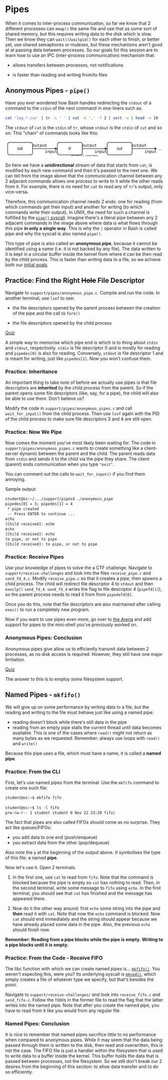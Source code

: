 # Pipes

When it comes to inter-process communication, so far we know that 2 different processes can `mmap()` the same file and use that as some sort of shared memory, but this requires writing data to the disk which is slow.
Then we know they can `wait()`/`waitpid()` for each other to finish, or better yet, use shared semaphores or mutexes, but these mechanisms aren't good at at passing data between processes.
So our goals fot this session are to learn how to use an IPC (inter-process communication) mechanism that:

- allows transfers between processes, not notifications

- is faster than reading and writing from/to files

## Anonymous Pipes - `pipe()`

Have you ever wondered how Bash handles redirecting the `stdout` of a command to the `stdin` of the next command in one-liners such as:

```bash
cat 'log_*.csv' | tr -s ' ' | cut -d ',' -f 2 | sort -u | head -n 10
```

The `stdout` of `cat` is the `stdin` of `tr`, whose `stdout` is the `stdin` of `cut` and so on.
This "chain" of commands looks like this:

![Piped Commands](../media/piped-commands.svg)

So here we have a **unidirectional** stream of data that starts from `cat`, is modified by each new command and then it's passed to the next one.
We can tell from the image above that the communication channel between any 2 adjacent commands allows one process to write to it while the other reads from it.
For example, there is no need for `cat` to read any of `tr`'s output, only vice-versa.

Therefore, this communication channel needs 2 ends:
one for reading (from which commands get their input) and another for writing (to which commands write their output).
In UNIX, the need for such a channel is fulfilled by the [`pipe()` syscall](https://man7.org/linux/man-pages/man2/pipe.2.html).
Imagine there's a literal pipe between any 2 adjacent commands in the image above where data is what flows through this pipe **in only a single way**.
This is why the `|` operator in Bash is called pipe and why the syscall is also named `pipe()`.

This type of pipe is also called an **anonymous pipe**, because it cannot be identified using a name (i.e. it is not backed by any file).
The data written to it is kept in a circular buffer inside the kernel from where it can be then read by the child process.
This is faster than writing data to a file, so we achieve both our [initial goals](#pipes).

## Practice: Find the Right ~~Hole~~ File Descriptor

Navigate to `support/pipes/anonymous_pipe.c`.
Compile and run the code.
In another terminal, use `lsof` to see:

- the file descriptors opened by the parent process between the creation of the pipe and the call to `fork()`

- the file descriptors opened by the child process

[Quiz](../quiz/pipe-ends.md)

A simple way to memorise which pipe end is which is to thing about `stdin` and `stdout`, respectively.
`stdin` is file descriptor 0 and is mostly for reading and `pipedes[0]` is also for reading.
Conversely, `stdout` is file descriptor 1 and is meant for writing, just like `pipedes[1]`.
Now you won't confuse them.

### Practice: Inheritance

An important thing to take note of before we actually use pipes is that file descriptors are **inherited** by the child process from the parent.
So if the parent opens some file descriptors (like, say, for a pipe), the child will also be able to use them.
Don't believe us?

Modify the code in `support/pipes/anonymous_pipes.c` and call `wait_for_input()` from the child process.
Then use `lsof` again with the PID of the child process to make sure file descriptors 3 and 4 are still open.

### Practice: Now We Pipe

Now comes the moment you've most likely been waiting for.
The code in `support/pipes/anonymous_pipes.c` wants to create something like a client-server dynamic between the parent and the child.
The parent reads data from `stdin` and sends it to the child via the pipe they share.
The client (parent) ends communication when you type `"exit"`.

You can comment out the calls to `wait_for_input()` if you find them annoying.

Sample output:

```console
student@os:~/.../support/pipes$ ./anonymous_pipe
pipedes[0] = 3; pipedes[1] = 4
 * pipe created
 -- Press ENTER to continue ...
echo
[Child received]: echo
echo
[Child received]: echo
to pipe, or not to pipe
[Child received]: to pipe, or not to pipe
```

### Practice: Receive Pipes

Use your knowledge of pipes to solve the a CTF challenge.
Navigate to `support/receive-challenges` and look into the files `receive_pipe.c` and `send_fd_4.c`.
Modify `receive_pipe.c` so that it creates a pipe, then spawns a child process.
The child will redirect file descriptor 4 to `stdout` and then `execlp()` `send_fd_4`.
`send_fd_4` wries the flag to  file descriptor 4 (`pipefd[1]`), so the parent process needs to read it from from `pipedefd[0]`.

Once you do this, note that file descriptors are also maintained after calling `exec()` to run a completely new program.

Now if you want to use pipes even more, go over to [the Arena](./arena.md#mini-shell-with-blackjack-and-pipes) and add support for pipes to the mini-shell you've previously worked on.

### Anonymous Pipes: Conclusion

Anonymous pipes give allow us to efficiently transmit data between 2 processes, as no disk access is required.
However, they still have one major limitation.

[Quiz](../quiz/anonymous-pipes-limitation.md)

The answer to this is to employ _some_ filesystem support.

## Named Pipes - `mkfifo()`

We will give up on some performance by writing data to a file, but the reading and writing to the file must behave just like using a named pipe:

- reading doesn't block while there's still data in the pipe
- reading from an empty pipe stalls the current thread until data becomes available.
This is one of the cases where `read()` might not return as many bytes as we requested.
Remember:
always use loops with `read()` and `write()`

Because this pipe uses a file, which must have a name, it is called a **named pipe**.

### Practice: From the CLI

First, let's use named pipes from the terminal.
Use the `mkfifo` command to create one such file:

```console
student@os:~$ mkfifo fifo

student@os:~$ ls -l fifo
prw-rw-r-- 1 student student 0 Nov 22 23:20 fifo|
```

The fact that pipes are also called FIFOs should come as no surprise.
They act like queues/FIFOs:

- you add data to one end (push/enqueue)
- you extract data from the other (pop/dequeue)

Also note the `p` at the beginning of the output above.
It symbolises the type of this file:
a named **pipe**.

Now let's use it.
Open 2 terminals.

1. In the first one, use `cat` to read from `fifo`.
Note that the command is blocked because the pipe is empty so `cat` has nothing to read.
Then, in the second terminal, write some message to `fifo` using `echo`.
In the first terminal, you should see that `cat` has finished and the message has appeared there.

1. Now do it the other way around:
first `echo` some string into the pipe and **then** read it with `cat`.
Note that now the `echo` command is blocked.
Now `cat` should end immediately and the string should appear because we have already placed some data in the pipe.
Also, the previous `echo` should finish now.

**Remember:**
**Reading from a pipe blocks while the pipe is empty.**
**Writing to a pipe blocks until it is empty.**

### Practice: From the Code - Receive FIFO

The libc function with which we can create named pipes is...
[`mkfifo()`](https://man7.org/linux/man-pages/man3/mkfifo.3.html).
You weren't expecting this, were you?
Its underlying syscall is [`mknod()`](https://man7.org/linux/man-pages/man2/mknodat.2.html), which simply creates a file of whatever type we specify, but that's besides the point.

Navigate to `support/receive-challenges/` and look into `receive_fifo.c` and `send_fifo.c`.
Follow the `TODO`s in the former file to read the flag that the latter writes into the named pipe.
Note that after you create the named pipe, you have to read from it like you would from any regular file.

### Named Pipes: Conclusion

It is nice to remember that named pipes sacrifice little to no performance when compared to anonymous pipes.
While it may seem that the data being passed through them is written to the disk, then read and overwritten, this is not the case.
The FIFO file is just a handler within the filesystem that is used to write data to a buffer inside the kernel.
This buffer holds the data that is passed between processes, not the filesystem.
So we still don't break our 2 desires from the beginning of this section:
to allow data transfer and to do so efficiently.

